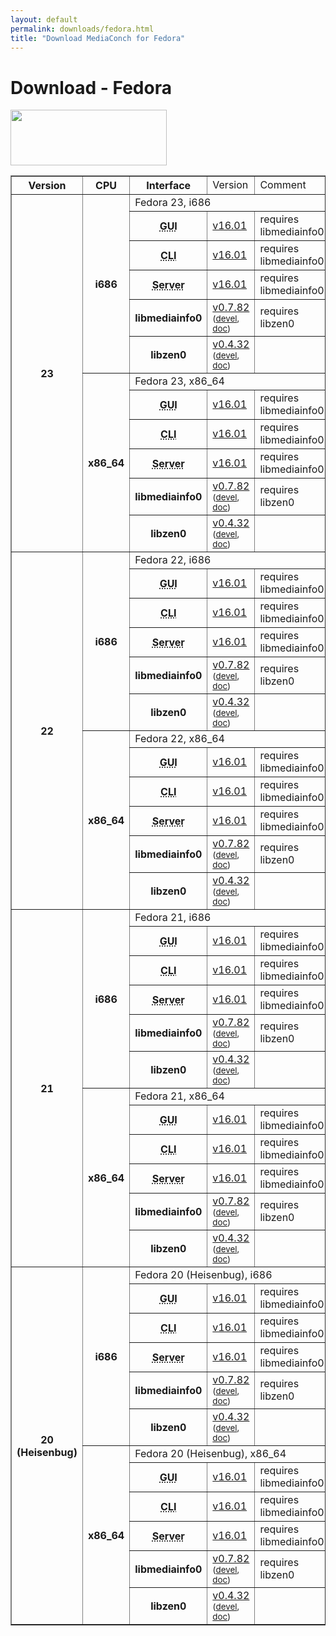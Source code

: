 ```yaml
---
layout: default
permalink: downloads/fedora.html
title: "Download MediaConch for Fedora"
---
```


# Download - Fedora

<img src="/MediaConch/images/Fedora.png" width="250" height="89"><br/>

<table border="1">
<tr class="table-header">
    <th>Version</th>
    <th>CPU</th>
    <th>Interface</th>
    <td>Version</td>
    <td>Comment</td>
</tr>

<tr>
    <th rowspan="12">23</th>
    <th rowspan="6">i686</th>
    <td class="table-OS" colspan="3" id="23.i686">Fedora 23, i686</td>
</tr>
<tr>
    <th><abbr title="Graphical User Interface">GUI</abbr></th>
    <td><a href="https://mediaarea.net/download/binary/mediaconch-gui/16.01/mediaconch-gui-16.01.i686.Fedora_23.rpm">v16.01</a></td>
    <td>requires libmediainfo0</td>
</tr>
<tr>
    <th><abbr title="Command Line Interface">CLI</abbr></th>
    <td><a href="https://mediaarea.net/download/binary/mediaconch/16.01/mediaconch-16.01.i686.Fedora_23.rpm">v16.01</a></td>
    <td>requires libmediainfo0</td>
</tr>
<tr>
    <th><abbr title="Server">Server</abbr></th>
    <td><a href="https://mediaarea.net/download/binary/mediaconch-server/16.01/mediaconch-server-16.01.i686.Fedora_23.rpm">v16.01</a></td>
    <td>requires libmediainfo0</td>
</tr>
<tr>
    <th>libmediainfo0</th>
    <td><a href="https://mediaarea.net/download/binary/libmediainfo0/0.7.82/libmediainfo0-0.7.82.i686.Fedora_23.rpm">v0.7.82</a><small> (<a href="https://mediaarea.net/download/binary/libmediainfo0/0.7.82/libmediainfo-devel-0.7.82.i686.Fedora_23.rpm">devel</a>, <a href="https://mediaarea.net/download/binary/libmediainfo0/0.7.82/libmediainfo-doc-0.7.82.i686.Fedora_23.rpm">doc</a>)</small></td>
    <td>requires libzen0</td>
</tr>
<tr>
    <th>libzen0</th>
    <td><a href="https://mediaarea.net/download/binary/libzen0/0.4.32/libzen0-0.4.32.i686.Fedora_23.rpm">v0.4.32</a><small> (<a href="https://mediaarea.net/download/binary/libzen0/0.4.32/libzen-devel-0.4.32.i686.Fedora_23.rpm">devel</a>, <a href="https://mediaarea.net/download/binary/libzen0/0.4.32/libzen-doc-0.4.32.i686.Fedora_23.rpm">doc</a>)</small></td>
    <td>&nbsp;</td>
</tr>
<tr>
    <th rowspan="6">x86_64</th>
    <td class="table-OS" colspan="3" id="23.x86_64">Fedora 23, x86_64</td>
</tr>
<tr>
    <th><abbr title="Graphical User Interface">GUI</abbr></th>
    <td><a href="https://mediaarea.net/download/binary/mediaconch-gui/16.01/mediaconch-gui-16.01.x86_64.Fedora_23.rpm">v16.01</a></td>
    <td>requires libmediainfo0</td>
</tr>
<tr>
    <th><abbr title="Command Line Interface">CLI</abbr></th>
    <td><a href="https://mediaarea.net/download/binary/mediaconch/16.01/mediaconch-16.01.x86_64.Fedora_23.rpm">v16.01</a></td>
    <td>requires libmediainfo0</td>
</tr>
<tr>
    <th><abbr title="Server">Server</abbr></th>
    <td><a href="https://mediaarea.net/download/binary/mediaconch-server/16.01/mediaconch-server-16.01.x86_64.Fedora_23.rpm">v16.01</a></td>
    <td>requires libmediainfo0</td>
</tr>
<tr>
    <th>libmediainfo0</th>
    <td><a href="https://mediaarea.net/download/binary/libmediainfo0/0.7.82/libmediainfo0-0.7.82.x86_64.Fedora_23.rpm">v0.7.82</a><small> (<a href="https://mediaarea.net/download/binary/libmediainfo0/0.7.82/libmediainfo-devel-0.7.82.x86_64.Fedora_23.rpm">devel</a>, <a href="https://mediaarea.net/download/binary/libmediainfo0/0.7.82/libmediainfo-doc-0.7.82.x86_64.Fedora_23.rpm">doc</a>)</small></td>
    <td>requires libzen0</td>
</tr>
<tr>
    <th>libzen0</th>
    <td><a href="https://mediaarea.net/download/binary/libzen0/0.4.32/libzen0-0.4.32.x86_64.Fedora_23.rpm">v0.4.32</a><small> (<a href="https://mediaarea.net/download/binary/libzen0/0.4.32/libzen-devel-0.4.32.x86_64.Fedora_23.rpm">devel</a>, <a href="https://mediaarea.net/download/binary/libzen0/0.4.32/libzen-doc-0.4.32.x86_64.Fedora_23.rpm">doc</a>)</small></td>
    <td>&nbsp;</td>
</tr>

<tr>
    <th rowspan="12">22</th>
    <th rowspan="6">i686</th>
    <td class="table-OS" colspan="3" id="22.i686">Fedora 22, i686</td>
</tr>
<tr>
    <th><abbr title="Graphical User Interface">GUI</abbr></th>
    <td><a href="https://mediaarea.net/download/binary/mediaconch-gui/16.01/mediaconch-gui-16.01.i686.Fedora_22.rpm">v16.01</a></td>
    <td>requires libmediainfo0</td>
</tr>
<tr>
    <th><abbr title="Command Line Interface">CLI</abbr></th>
    <td><a href="https://mediaarea.net/download/binary/mediaconch/16.01/mediaconch-16.01.i686.Fedora_22.rpm">v16.01</a></td>
    <td>requires libmediainfo0</td>
</tr>
<tr>
    <th><abbr title="Server">Server</abbr></th>
    <td><a href="https://mediaarea.net/download/binary/mediaconch-server/16.01/mediaconch-server-16.01.i686.Fedora_22.rpm">v16.01</a></td>
    <td>requires libmediainfo0</td>
</tr>
<tr>
    <th>libmediainfo0</th>
    <td><a href="https://mediaarea.net/download/binary/libmediainfo0/0.7.82/libmediainfo0-0.7.82.i686.Fedora_22.rpm">v0.7.82</a><small> (<a href="https://mediaarea.net/download/binary/libmediainfo0/0.7.82/libmediainfo-devel-0.7.82.i686.Fedora_22.rpm">devel</a>, <a href="https://mediaarea.net/download/binary/libmediainfo0/0.7.82/libmediainfo-doc-0.7.82.i686.Fedora_22.rpm">doc</a>)</small></td>
    <td>requires libzen0</td>
</tr>
<tr>
    <th>libzen0</th>
    <td><a href="https://mediaarea.net/download/binary/libzen0/0.4.32/libzen0-0.4.32.i686.Fedora_22.rpm">v0.4.32</a><small> (<a href="https://mediaarea.net/download/binary/libzen0/0.4.32/libzen-devel-0.4.32.i686.Fedora_22.rpm">devel</a>, <a href="https://mediaarea.net/download/binary/libzen0/0.4.32/libzen-doc-0.4.32.i686.Fedora_22.rpm">doc</a>)</small></td>
    <td>&nbsp;</td>
</tr>
<tr>
    <th rowspan="6">x86_64</th>
    <td class="table-OS" colspan="3" id="22.x86_64">Fedora 22, x86_64</td>
</tr>
<tr>
    <th><abbr title="Graphical User Interface">GUI</abbr></th>
    <td><a href="https://mediaarea.net/download/binary/mediaconch-gui/16.01/mediaconch-gui-16.01.x86_64.Fedora_22.rpm">v16.01</a></td>
    <td>requires libmediainfo0</td>
</tr>
<tr>
    <th><abbr title="Command Line Interface">CLI</abbr></th>
    <td><a href="https://mediaarea.net/download/binary/mediaconch/16.01/mediaconch-16.01.x86_64.Fedora_22.rpm">v16.01</a></td>
    <td>requires libmediainfo0</td>
</tr>
<tr>
    <th><abbr title="Server">Server</abbr></th>
    <td><a href="https://mediaarea.net/download/binary/mediaconch-server/16.01/mediaconch-server-16.01.x86_64.Fedora_22.rpm">v16.01</a></td>
    <td>requires libmediainfo0</td>
</tr>
<tr>
    <th>libmediainfo0</th>
    <td><a href="https://mediaarea.net/download/binary/libmediainfo0/0.7.82/libmediainfo0-0.7.82.x86_64.Fedora_22.rpm">v0.7.82</a><small> (<a href="https://mediaarea.net/download/binary/libmediainfo0/0.7.82/libmediainfo-devel-0.7.82.x86_64.Fedora_22.rpm">devel</a>, <a href="https://mediaarea.net/download/binary/libmediainfo0/0.7.82/libmediainfo-doc-0.7.82.x86_64.Fedora_22.rpm">doc</a>)</small></td>
    <td>requires libzen0</td>
</tr>
<tr>
    <th>libzen0</th>
    <td><a href="https://mediaarea.net/download/binary/libzen0/0.4.32/libzen0-0.4.32.x86_64.Fedora_22.rpm">v0.4.32</a><small> (<a href="https://mediaarea.net/download/binary/libzen0/0.4.32/libzen-devel-0.4.32.x86_64.Fedora_22.rpm">devel</a>, <a href="https://mediaarea.net/download/binary/libzen0/0.4.32/libzen-doc-0.4.32.x86_64.Fedora_22.rpm">doc</a>)</small></td>
    <td>&nbsp;</td>
</tr>

<tr>
    <th rowspan="12">21</th>
    <th rowspan="6">i686</th>
    <td class="table-OS" colspan="3" id="21.i686">Fedora 21, i686</td>
</tr>
<tr>
    <th><abbr title="Graphical User Interface">GUI</abbr></th>
    <td><a href="https://mediaarea.net/download/binary/mediaconch-gui/16.01/mediaconch-gui-16.01.i686.Fedora_21.rpm">v16.01</a></td>
    <td>requires libmediainfo0</td>
</tr>
<tr>
    <th><abbr title="Command Line Interface">CLI</abbr></th>
    <td><a href="https://mediaarea.net/download/binary/mediaconch/16.01/mediaconch-16.01.i686.Fedora_21.rpm">v16.01</a></td>
    <td>requires libmediainfo0</td>
</tr>
<tr>
    <th><abbr title="Server">Server</abbr></th>
    <td><a href="https://mediaarea.net/download/binary/mediaconch-server/16.01/mediaconch-server-16.01.i686.Fedora_21.rpm">v16.01</a></td>
    <td>requires libmediainfo0</td>
</tr>
<tr>
    <th>libmediainfo0</th>
    <td><a href="https://mediaarea.net/download/binary/libmediainfo0/0.7.82/libmediainfo0-0.7.82.i686.Fedora_21.rpm">v0.7.82</a><small> (<a href="https://mediaarea.net/download/binary/libmediainfo0/0.7.82/libmediainfo-devel-0.7.82.i686.Fedora_21.rpm">devel</a>, <a href="https://mediaarea.net/download/binary/libmediainfo0/0.7.82/libmediainfo-doc-0.7.82.i686.Fedora_21.rpm">doc</a>)</small></td>
    <td>requires libzen0</td>
</tr>
<tr>
    <th>libzen0</th>
    <td><a href="https://mediaarea.net/download/binary/libzen0/0.4.32/libzen0-0.4.32.i686.Fedora_21.rpm">v0.4.32</a><small> (<a href="https://mediaarea.net/download/binary/libzen0/0.4.32/libzen-devel-0.4.32.i686.Fedora_21.rpm">devel</a>, <a href="https://mediaarea.net/download/binary/libzen0/0.4.32/libzen-doc-0.4.32.i686.Fedora_21.rpm">doc</a>)</small></td>
    <td>&nbsp;</td>
</tr>
<tr>
    <th rowspan="6">x86_64</th>
    <td class="table-OS" colspan="3" id="21.x86_64">Fedora 21, x86_64</td>
</tr>
<tr>
    <th><abbr title="Graphical User Interface">GUI</abbr></th>
    <td><a href="https://mediaarea.net/download/binary/mediaconch-gui/16.01/mediaconch-gui-16.01.x86_64.Fedora_21.rpm">v16.01</a></td>
    <td>requires libmediainfo0</td>
</tr>
<tr>
    <th><abbr title="Command Line Interface">CLI</abbr></th>
    <td><a href="https://mediaarea.net/download/binary/mediaconch/16.01/mediaconch-16.01.x86_64.Fedora_21.rpm">v16.01</a></td>
    <td>requires libmediainfo0</td>
</tr>
<tr>
    <th><abbr title="Server">Server</abbr></th>
    <td><a href="https://mediaarea.net/download/binary/mediaconch-server/16.01/mediaconch-server-16.01.x86_64.Fedora_21.rpm">v16.01</a></td>
    <td>requires libmediainfo0</td>
</tr>
<tr>
    <th>libmediainfo0</th>
    <td><a href="https://mediaarea.net/download/binary/libmediainfo0/0.7.82/libmediainfo0-0.7.82.x86_64.Fedora_21.rpm">v0.7.82</a><small> (<a href="https://mediaarea.net/download/binary/libmediainfo0/0.7.82/libmediainfo-devel-0.7.82.x86_64.Fedora_21.rpm">devel</a>, <a href="https://mediaarea.net/download/binary/libmediainfo0/0.7.82/libmediainfo-doc-0.7.82.x86_64.Fedora_21.rpm">doc</a>)</small></td>
    <td>requires libzen0</td>
</tr>
<tr>
    <th>libzen0</th>
    <td><a href="https://mediaarea.net/download/binary/libzen0/0.4.32/libzen0-0.4.32.x86_64.Fedora_21.rpm">v0.4.32</a><small> (<a href="https://mediaarea.net/download/binary/libzen0/0.4.32/libzen-devel-0.4.32.x86_64.Fedora_21.rpm">devel</a>, <a href="https://mediaarea.net/download/binary/libzen0/0.4.32/libzen-doc-0.4.32.x86_64.Fedora_21.rpm">doc</a>)</small></td>
    <td>&nbsp;</td>
</tr>
<tr>
    <th rowspan="12">20<br/>(Heisenbug)</th>
    <th rowspan="6">i686</th>
    <td class="table-OS" colspan="3" id="11.i686">Fedora 20 (Heisenbug), i686</td>
</tr>
<tr>
    <th><abbr title="Graphical User Interface">GUI</abbr></th>
    <td><a href="https://mediaarea.net/download/binary/mediaconch-gui/16.01/mediaconch-gui-16.01.i686.Fedora_20.rpm">v16.01</a></td>
    <td>requires libmediainfo0</td>
</tr>
<tr>
    <th><abbr title="Command Line Interface">CLI</abbr></th>
    <td><a href="https://mediaarea.net/download/binary/mediaconch/16.01/mediaconch-16.01.i686.Fedora_20.rpm">v16.01</a></td>
    <td>requires libmediainfo0</td>
</tr>
<tr>
    <th><abbr title="Server">Server</abbr></th>
    <td><a href="https://mediaarea.net/download/binary/mediaconch-server/16.01/mediaconch-server-16.01.i686.Fedora_20.rpm">v16.01</a></td>
    <td>requires libmediainfo0</td>
</tr>
<tr>
    <th>libmediainfo0</th>
    <td><a href="https://mediaarea.net/download/binary/libmediainfo0/0.7.82/libmediainfo0-0.7.82.i686.Fedora_20.rpm">v0.7.82</a><small> (<a href="https://mediaarea.net/download/binary/libmediainfo0/0.7.82/libmediainfo-devel-0.7.82.i686.Fedora_20.rpm">devel</a>, <a href="https://mediaarea.net/download/binary/libmediainfo0/0.7.82/libmediainfo-doc-0.7.82.i686.Fedora_20.rpm">doc</a>)</small></td>
    <td>requires libzen0</td>
</tr>
<tr>
    <th>libzen0</th>
    <td><a href="https://mediaarea.net/download/binary/libzen0/0.4.32/libzen0-0.4.32.i686.Fedora_20.rpm">v0.4.32</a><small> (<a href="https://mediaarea.net/download/binary/libzen0/0.4.32/libzen-devel-0.4.32.i686.Fedora_20.rpm">devel</a>, <a href="https://mediaarea.net/download/binary/libzen0/0.4.32/libzen-doc-0.4.32.i686.Fedora_20.rpm">doc</a>)</small></td>
    <td>&nbsp;</td>
</tr>
<tr>
    <th rowspan="6">x86_64</th>
    <td class="table-OS" colspan="3" id="11.x86_64">Fedora 20 (Heisenbug), x86_64</td>
</tr>
<tr>
    <th><abbr title="Graphical User Interface">GUI</abbr></th>
    <td><a href="https://mediaarea.net/download/binary/mediaconch-gui/16.01/mediaconch-gui-16.01.x86_64.Fedora_20.rpm">v16.01</a></td>
    <td>requires libmediainfo0</td>
</tr>
<tr>
    <th><abbr title="Command Line Interface">CLI</abbr></th>
    <td><a href="https://mediaarea.net/download/binary/mediaconch/16.01/mediaconch-16.01.x86_64.Fedora_20.rpm">v16.01</a></td>
    <td>requires libmediainfo0</td>
</tr>
<tr>
    <th><abbr title="Server">Server</abbr></th>
    <td><a href="https://mediaarea.net/download/binary/mediaconch-server/16.01/mediaconch-server-16.01.x86_64.Fedora_20.rpm">v16.01</a></td>
    <td>requires libmediainfo0</td>
</tr>
<tr>
    <th>libmediainfo0</th>
    <td><a href="https://mediaarea.net/download/binary/libmediainfo0/0.7.82/libmediainfo0-0.7.82.x86_64.Fedora_20.rpm">v0.7.82</a><small> (<a href="https://mediaarea.net/download/binary/libmediainfo0/0.7.82/libmediainfo-devel-0.7.82.x86_64.Fedora_20.rpm">devel</a>, <a href="https://mediaarea.net/download/binary/libmediainfo0/0.7.82/libmediainfo-doc-0.7.82.x86_64.Fedora_20.rpm">doc</a>)</small></td>
    <td>requires libzen0</td>
</tr>
<tr>
    <th>libzen0</th>
    <td><a href="https://mediaarea.net/download/binary/libzen0/0.4.32/libzen0-0.4.32.x86_64.Fedora_20.rpm">v0.4.32</a><small> (<a href="https://mediaarea.net/download/binary/libzen0/0.4.32/libzen-devel-0.4.32.x86_64.Fedora_20.rpm">devel</a>, <a href="https://mediaarea.net/download/binary/libzen0/0.4.32/libzen-doc-0.4.32.x86_64.Fedora_20.rpm">doc</a>)</small></td>
    <td>&nbsp;</td>
</tr>
</table>
